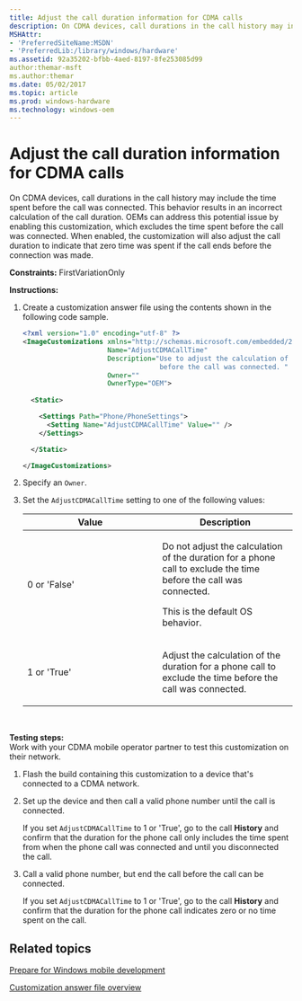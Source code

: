 ```yaml
---
title: Adjust the call duration information for CDMA calls
description: On CDMA devices, call durations in the call history may include the time spent before the call was connected.
MSHAttr:
- 'PreferredSiteName:MSDN'
- 'PreferredLib:/library/windows/hardware'
ms.assetid: 92a35202-bfbb-4aed-8197-8fe253085d99
author:themar-msft
ms.author:themar
ms.date: 05/02/2017
ms.topic: article
ms.prod: windows-hardware
ms.technology: windows-oem
---
```


# Adjust the call duration information for CDMA calls


On CDMA devices, call durations in the call history may include the time spent before the call was connected. This behavior results in an incorrect calculation of the call duration. OEMs can address this potential issue by enabling this customization, which excludes the time spent before the call was connected. When enabled, the customization will also adjust the call duration to indicate that zero time was spent if the call ends before the connection was made.

<a href="" id="constraints---firstvariationonly"></a>**Constraints:** FirstVariationOnly  

<a href="" id="instructions-"></a>**Instructions:**  
1.  Create a customization answer file using the contents shown in the following code sample.

    ```XML
    <?xml version="1.0" encoding="utf-8" ?>  
    <ImageCustomizations xmlns="http://schemas.microsoft.com/embedded/2004/10/ImageUpdate"  
                         Name="AdjustCDMACallTime"  
                         Description="Use to adjust the calculation of the duration for a CDMA call to exclude the time
                                      before the call was connected. "  
                         Owner=""  
                         OwnerType="OEM"> 
      
      <Static>  

        <Settings Path="Phone/PhoneSettings">  
          <Setting Name="AdjustCDMACallTime" Value="" />
        </Settings>  

      </Static>

    </ImageCustomizations>
    ```

2.  Specify an `Owner`.

3.  Set the `AdjustCDMACallTime` setting to one of the following values:

    <table>
    <colgroup>
    <col width="50%" />
    <col width="50%" />
    </colgroup>
    <thead>
    <tr class="header">
    <th>Value</th>
    <th>Description</th>
    </tr>
    </thead>
    <tbody>
    <tr class="odd">
    <td><p>0 or 'False'</p></td>
    <td><p>Do not adjust the calculation of the duration for a phone call to exclude the time before the call was connected.</p>
    <p>This is the default OS behavior.</p></td>
    </tr>
    <tr class="even">
    <td><p>1 or 'True'</p></td>
    <td><p>Adjust the calculation of the duration for a phone call to exclude the time before the call was connected.</p></td>
    </tr>
    </tbody>
    </table>

     

<a href="" id="testing-steps-"></a>**Testing steps:**  
Work with your CDMA mobile operator partner to test this customization on their network.

1.  Flash the build containing this customization to a device that's connected to a CDMA network.

2.  Set up the device and then call a valid phone number until the call is connected.

    If you set `AdjustCDMACallTime` to 1 or 'True', go to the call **History** and confirm that the duration for the phone call only includes the time spent from when the phone call was connected and until you disconnected the call.

3.  Call a valid phone number, but end the call before the call can be connected.

    If you set `AdjustCDMACallTime` to 1 or 'True', go to the call **History** and confirm that the duration for the phone call indicates zero or no time spent on the call.

## Related topics

[Prepare for Windows mobile development](https://docs.microsoft.com/en-us/windows-hardware/manufacture/mobile/preparing-for-windows-mobile-development)

[Customization answer file overview](https://docs.microsoft.com/en-us/windows-hardware/customize/mobile/mcsf/customization-answer-file)
